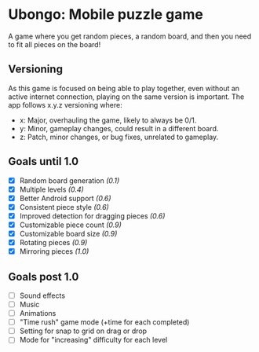# Ubongo: Mobile puzzle game

A game where you get random pieces, a random board, and then you need to fit all pieces on the board!

## Versioning

As this game is focused on being able to play together, even without an active internet connection, playing on the same
version is important. The app follows x.y.z versioning where:

* x: Major, overhauling the game, likely to always be 0/1.
* y: Minor, gameplay changes, could result in a different board.
* z: Patch, minor changes, or bug fixes, unrelated to gameplay.

## Goals until 1.0

* [x] Random board generation *(0.1)*
* [x] Multiple levels *(0.4)*
* [x] Better Android support *(0.6)*
* [x] Consistent piece style *(0.6)*
* [x] Improved detection for dragging pieces *(0.6)*
* [x] Customizable piece count *(0.9)*
* [x] Customizable board size *(0.9)*
* [x] Rotating pieces *(0.9)*
* [x] Mirroring pieces *(1.0)*

## Goals post 1.0

* [ ] Sound effects
* [ ] Music
* [ ] Animations
* [ ] "Time rush" game mode (+time for each completed)
* [ ] Setting for snap to grid on drag or drop
* [ ] Mode for "increasing" difficulty for each level